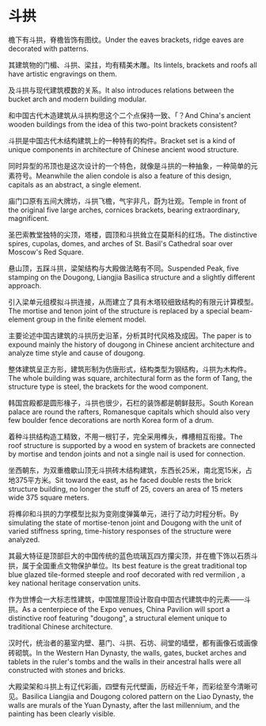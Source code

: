 # 斗拱

<p><span class="chinese">檐下有斗拱，脊檐皆饰有图纹。</span><span class="english">Under the eaves brackets, ridge eaves are decorated with patterns.</span></p>

<p><span class="chinese">其建筑物的门楣、斗拱、梁拄，均有精美木雕。</span><span class="english">Its lintels, brackets and roofs all have artistic engravings on them.</span></p>

<p><span class="chinese">及斗拱与现代建筑模数的关系。</span><span class="english">It also introduces relations between the bucket arch and modern building modular.</span></p>

<p><span class="chinese">和中国古代木造建筑从斗拱构思这个二个点保持一致、「？</span><span class="english">And China's ancient wooden buildings from the idea of this two-point brackets consistent?</span></p>

<p><span class="chinese">斗拱是中国古代木结构建筑上的一种特有的构件。</span><span class="english">Bracket set is a kind of unique components in architecture of Chinese ancient wood structure.</span></p>

<p><span class="chinese">同时异型的吊顶也是这次设计的一个特色，就像是斗拱的一种抽象，一种简单的元素符号。</span><span class="english">Meanwhile the alien condole is also a feature of this design, capitals as an abstract, a single element.</span></p>

<p><span class="chinese">庙门口原有五间大牌坊，斗拱飞檐，气宇非凡，蔚为壮观。</span><span class="english">Temple in front of the original five large arches, cornices brackets, bearing extraordinary, magnificent.</span></p>

<p><span class="chinese">圣巴索教堂独特的尖顶，塔楼，圆顶和斗拱耸立在莫斯科的红场。</span><span class="english">The distinctive spires, cupolas, domes, and arches of St. Basil's Cathedral soar over Moscow's Red Square.</span></p>

<p><span class="chinese">悬山顶，五踩斗拱，梁架结构与大殿做法略有不同。</span><span class="english">Suspended Peak, five stamping on the Dougong, Liangjia Basilica structure and a slightly different approach.</span></p>

<p><span class="chinese">引入梁单元组模拟斗拱连接，从而建立了具有木塔较细致结构的有限元计算模型。</span><span class="english">The mortise and tenon joint of the structure is replaced by a special beam-element group in the finite element model.</span></p>

<p><span class="chinese">主要论述中国古建筑的斗拱历史沿革，分析其时代风格及成因。</span><span class="english">The paper is to expound mainly the history of dougong in Chinese ancient architecture and analyze time style and cause of dougong.</span></p>

<p><span class="chinese">整体建筑呈正方形，建筑形制为仿唐形式，结构类型为钢结构，斗拱为木构件。</span><span class="english">The whole building was square, architectural form as the form of Tang, the structure type is steel, the brackets for the wood component.</span></p>

<p><span class="chinese">韩国宫殿都是圆形椽子，斗拱也很少，石栏的装饰都是朝鲜鼓形。</span><span class="english">South Korean palace are round the rafters, Romanesque capitals which should also very few boulder fence decorations are north Korea form of a drum.</span></p>

<p><span class="chinese">着种斗拱结构造工精致，不用一根钉子，完全采用榫头，榫槽相互衔接。</span><span class="english">The roof structure is supported by a wood en system of brackets are connected by mortise and tendon joints and not a single nail is used for connection.</span></p>

<p><span class="chinese">坐西朝东，为双重檐歇山顶无斗拱砖木结构建筑，东西长25米，南北宽15米，占地375平方米。</span><span class="english">Sit toward the east, as he faced double rests the brick structure building, no longer the stuff of 25, covers an area of 15 meters wide 375 square meters.</span></p>

<p><span class="chinese">将榫卯和斗拱的力学模型比拟为变刚度弹簧单元，进行了动力时程分析。</span><span class="english">By simulating the state of mortise-tenon joint and Dougong with the unit of varied stiffness spring, time-history responses of the structure were analyzed.</span></p>

<p><span class="chinese">其最大特征是顶部巨大的中国传统的蓝色琉璃瓦四方攥尖顶，并在檐下饰以石质斗拱，属于全国重点文物保护单位。</span><span class="english">Its best feature is the great traditional top blue glazed tile-formed steeple and roof decorated with red vermilion , a key national heritage conservation units.</span></p>

<p><span class="chinese">作为世博会一大标志性建筑，中国馆屋顶设计取自中国古代建筑中的元素——斗拱。</span><span class="english">As a centerpiece of the Expo venues, China Pavilion will sport a distinctive roof featuring "dougong", a structural element unique to traditional Chinese architecture.</span></p>

<p><span class="chinese">汉时代，统治者的墓室内壁、墓门、斗拱、石坊、祠堂的墙壁，都有画像石或画像砖砌筑。</span><span class="english">In the Western Han Dynasty, the walls, gates, bucket arches and tablets in the ruler's tombs and the walls in their ancestral halls were all constructed with stones and bricks.</span></p>

<p><span class="chinese">大殿梁架和斗拱上有辽代彩画，四壁有元代壁画，历经近千年，而彩绘至今清晰可见。</span><span class="english">Basilica Liangjia and Dougong colored pattern on the Liao Dynasty, the walls are murals of the Yuan Dynasty, after the last millennium, and the painting has been clearly visible.</span></p>

